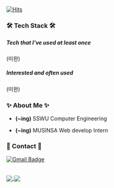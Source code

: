 [![Hits](https://hits.seeyoufarm.com/api/count/incr/badge.svg?url=https%3A%2F%2Fgithub.com%2Fynawhocodes%2Fhit-counter&count_bg=%23C1C1C1&title_bg=%23555555&icon=&icon_color=%23EEEEEE&title=hits&edge_flat=true)](https://hits.seeyoufarm.com)


### 🛠 Tech Stack 🛠 
##### Tech that I've used at least once
(미완)

##### Interested and often used
(미완)


### ✨ About Me ✨

- **(~ing)** SSWU Computer Engineering

- **(~ing)** MUSINSA Web develop Intern

### 📩 Contact 📩
 [![Gmail Badge](https://img.shields.io/badge/Gmail-d14836?style=flat-square&logo=Gmail&logoColor=white&link=mailto:yanwhocodes@gmail.com)](mailto:ynawhocodes@gmail.com)
 
 <br> 
 
<a href="https://github.com/anuraghazra/github-readme-stats">
  <img align="center" src="https://github-readme-stats.vercel.app/api?username=ynawhocodes" />
</a>
<a href="https://github.com/anuraghazra/github-readme-stats">
  <img align="center" src="https://github-readme-stats.vercel.app/api/top-langs/?username=ynawhocodes" />
</a>
